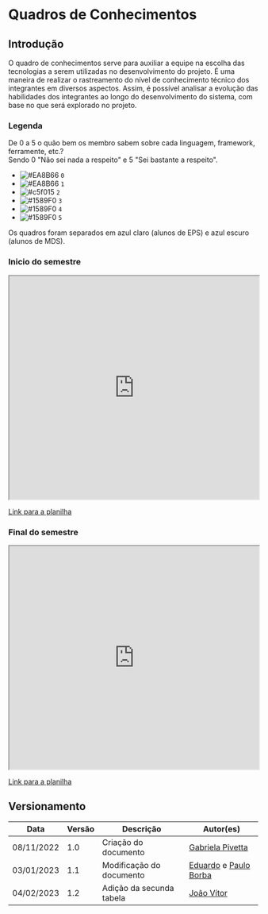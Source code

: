 # Quadros de Conhecimentos

## Introdução

O quadro de conhecimentos serve para auxiliar a equipe na escolha das tecnologias a serem utilizadas no desenvolvimento do projeto. É uma maneira de realizar o rastreamento do nível de conhecimento técnico dos integrantes em diversos aspectos. Assim, é possível analisar a evolução das habilidades dos integrantes ao longo do desenvolvimento do sistema, com base no que será explorado no projeto.

###	Legenda

De 0 a 5 o quão bem os membro sabem sobre cada linguagem, framework, ferramente, etc.?  
Sendo 0 "Não sei nada a respeito" e 5 "Sei bastante a respeito".

- ![#EA8B66](https://placehold.co/15x15/E06666/E06666.png) `0`
- ![#EA8B66](https://placehold.co/15x15/EA8B66/EA8B66.png) `1`
- ![#c5f015](https://placehold.co/15x15/F4B066/F4B066.png) `2`
- ![#1589F0](https://placehold.co/15x15/FFD666/FFD666.png) `3`
- ![#1589F0](https://placehold.co/15x15/C9CD71/C9CD71.png) `4`
- ![#1589F0](https://placehold.co/15x15/93C47D/93C47D.png) `5`

Os quadros foram separados em azul claro (alunos de EPS) e azul escuro (alunos de MDS).

### Inicio do semestre

<iframe width="100%" height="450px" style={{minWidth: "640px", minHeight: "480px", backgroundColor: "#f4f4f4", border: "1px solid #efefef" }} src="https://docs.google.com/spreadsheets/d/1oRd3LH3e-xVU8Dfu8tJkAsjS3Qugo7WPjO6kZWIqIFc/edit#gid=0"></iframe>

[Link para a planilha](https://docs.google.com/spreadsheets/d/1oRd3LH3e-xVU8Dfu8tJkAsjS3Qugo7WPjO6kZWIqIFc/edit#gid=0)

### Final do semestre
<iframe width="100%" height="450px" style={{minWidth: "640px", minHeight: "480px", backgroundColor: "#f4f4f4", border: "1px solid #efefef" }} src="https://docs.google.com/spreadsheets/d/1oRd3LH3e-xVU8Dfu8tJkAsjS3Qugo7WPjO6kZWIqIFc/edit#gid=2086644980"></iframe>

[Link para a planilha](https://docs.google.com/spreadsheets/d/1oRd3LH3e-xVU8Dfu8tJkAsjS3Qugo7WPjO6kZWIqIFc/edit#gid=2086644980)

## Versionamento

| Data | Versão | Descrição | Autor(es) |
|------|--------|-----------|-----------|
| 08/11/2022 | 1.0 | Criação do documento | [Gabriela Pivetta](https://github.com/gabrielapivetta) |
| 03/01/2023 | 1.1 | Modificação do documento |[Eduardo](https://github.com/fxred) e [Paulo Borba](https://github.com/paulohborba) |
| 04/02/2023 | 1.2 | Adição da secunda tabela | [João Vítor](https://github.com/Jvsoutomaior)